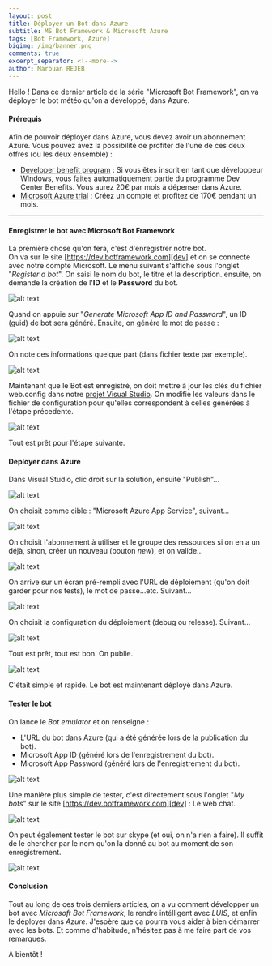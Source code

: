 ```yaml
---
layout: post
title: Déployer un Bot dans Azure
subtitle: MS Bot Framework & Microsoft Azure
tags: [Bot Framework, Azure]
bigimg: /img/banner.png
comments: true
excerpt_separator: <!--more-->
author: Marouan REJEB
---
```


Hello ! Dans ce dernier article de la série "Microsoft Bot Framework", on va déployer le bot météo qu'on a développé, dans Azure.  
<!--more-->  

#### Prérequis  
Afin de pouvoir déployer dans Azure, vous devez avoir un abonnement Azure. Vous pouvez avez la possibilité de profiter de l'une de ces deux offres (ou les deux ensemble) : 
 *  [Developer benefit program][essentials] : Si vous êtes inscrit en tant que développeur Windows, vous faites automatiquement partie du programme Dev Center Benefits. Vous aurez 20€ par mois à dépenser dans Azure.
 *  [Microsoft Azure trial][azure] : Créez un compte et profitez de 170€ pendant un mois.  

---

#### Enregistrer le bot avec Microsoft Bot Framework 

La première chose qu'on fera, c'est d'enregistrer notre bot.  
On va sur le site [https://dev.botframework.com][dev] et on se connecte avec notre compte Microsoft. Le menu suivant s'affiche sous l'onglet "_Register a bot_". On saisi le nom du bot, le titre et la description. ensuite, on demande la création de l'**ID** et le **Password** du bot.

![alt text][botRegister]  

Quand on appuie sur "_Generate Microsoft App ID and Password_", un ID (guid) de bot sera généré. 
Ensuite, on génére le mot de passe :

![alt text][pwdGenerate]  

On note ces informations quelque part (dans fichier texte par exemple).

![alt text][pwdGenerate2]  

Maintenant que le Bot est enregistré, on doit mettre à jour les clés du fichier web.config dans notre [projet Visual Studio][source]. On modifie les valeurs dans le fichier de configuration pour qu'elles correspondent à celles générées à l'étape précedente.

![alt text][botWebConfig]  

Tout est prêt pour l'étape suivante.  

#### Deployer dans Azure

Dans Visual Studio, clic droit sur la solution, ensuite "Publish"...

![alt text][botPublish1]  

On choisit comme cible : "Microsoft Azure App Service", suivant...

![alt text][botPublish2]  

On choisit l'abonnement à utiliser et le groupe des ressources si on en a un déjà, sinon, créer un nouveau (bouton _new_), et on valide...

![alt text][botPublish3]  

On arrive sur un écran pré-rempli avec l'URL de déploiement (qu'on doit garder pour nos tests), le mot de passe...etc. Suivant...

![alt text][botPublish4]  

On choisit la configuration du déploiement (debug ou release). Suivant...

![alt text][botPublish5]  

Tout est prêt, tout est bon. On publie.

![alt text][botPublish6]  

C'était simple et rapide. Le bot est maintenant déployé dans Azure.  


#### Tester le bot  

On lance le _Bot emulator_ et on renseigne :  

 * L'URL du bot dans Azure (qui a été générée lors de la publication du bot).
 * Microsoft App ID (généré lors de l'enregistrement du bot).
 * Microsoft App Password (généré lors de l'enregistrement du bot).

![alt text][botAzureTest1]  

Une manière plus simple de tester, c'est directement sous l'onglet "_My bots_" sur le site [https://dev.botframework.com][dev] : Le web chat.  

![alt text][botAzureTest2]  

On peut également tester le bot sur skype (et oui, on n'a rien à faire). Il suffit de le chercher par le nom qu'on la donné au bot au moment de son enregistrement.  

![alt text][botSkype] 

#### Conclusion  

Tout au long de ces trois derniers articles, on a vu comment développer un bot avec _Microsoft Bot Framework_, le rendre intélligent 
avec _LUIS_, et enfin le déployer dans _Azure_. J'espère que ça pourra vous aider à bien démarrer avec les bots. Et comme d'habitude, n'hésitez pas à me faire part de vos remarques.  

A bientôt !



[essentials]: https://www.visualstudio.com/fr/dev-essentials/
[azure]: https://azure.microsoft.com/fr-fr/
[dev]: https://dev.botframework.com
[source]: https://github.com/MarouanRejeb/MsBotFramework


[botRegister]: /img/botRegister.png
[pwdGenerate]: /img/pwdGenerate.png
[pwdGenerate2]: /img/pwdGenerate2.png
[botWebConfig]: /img/botWebConfig.png
[botPublish1]: /img/botPublish1.png
[botPublish2]: /img/botPublish2.png
[botPublish3]: /img/botPublish3.png
[botPublish4]: /img/botPublish4.png
[botPublish5]: /img/botPublish5.png
[botPublish6]: /img/botPublish6.png
[botAzureTest1]: /img/botAzureTest1.png
[botAzureTest2]: /img/botAzureTest2.png
[botSkype]: /img/botSkype.png